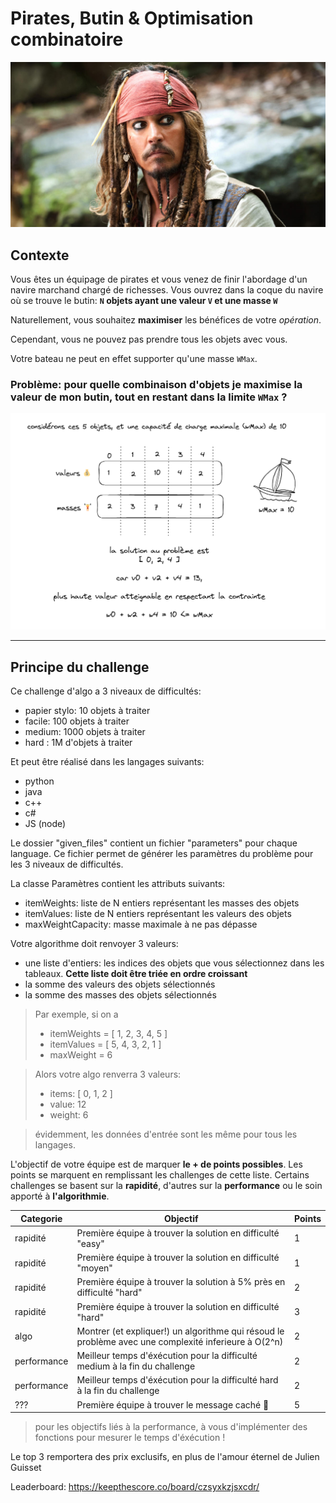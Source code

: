 # Pirates, Butin & Optimisation combinatoire

![sparrow](./medias/jacksparrow2.jpg)

##  Contexte

Vous êtes un équipage de pirates et vous venez de finir l'abordage d'un navire marchand chargé de richesses. Vous ouvrez dans la coque du navire où se trouve le butin: **`N` objets ayant une valeur `V` et une masse `W`**

Naturellement, vous souhaitez **maximiser** les bénéfices de votre _opération_. 

Cependant, vous ne pouvez pas prendre tous les objets avec vous.

Votre bateau ne peut en effet supporter qu'une masse `WMax`.

### Problème: pour quelle combinaison d'objets je **maximise la valeur** de mon butin, tout en restant dans **la limite `WMax`** ?

![example](medias/algo.png)

___

## Principe du challenge

Ce challenge d'algo a 3 niveaux de difficultés:
* papier stylo: 10 objets à traiter
* facile: 100 objets à traiter
* medium: 1000 objets à traiter
* hard : 1M d'objets à traiter

Et peut être réalisé dans les langages suivants:
* python
* java
* c++
* c#
* JS (node)

Le dossier "given_files" contient un fichier "parameters" pour chaque language.
Ce fichier permet de générer les paramètres du problème pour les 3 niveaux de difficultés.

La classe Paramètres contient les attributs suivants:
* itemWeights: liste de N entiers représentant les masses des objets
* itemValues: liste de N entiers représentant les valeurs des objets
* maxWeightCapacity: masse maximale à ne pas dépasse

Votre algorithme doit renvoyer 3 valeurs:
* une liste d'entiers: les indices des objets que vous sélectionnez dans les tableaux. **Cette liste doit être triée en ordre croissant**
* la somme des valeurs des objets sélectionnés
* la somme des masses des objets sélectionnés

> Par exemple, si on a
> * itemWeights = [ 1, 2, 3, 4, 5 ]
> * itemValues = [ 5, 4, 3, 2, 1 ]
> * maxWeight = 6

> Alors votre algo renverra 3 valeurs: 
> * items: [ 0, 1, 2 ]
> * value: 12
> * weight: 6


> évidemment, les données d'entrée sont les même pour tous les langages.

L'objectif de votre équipe est de marquer **le + de points possibles**. Les points se marquent en remplissant les challenges de cette liste. Certains challenges se basent sur la **rapidité**, d'autres sur la **performance** ou le soin apporté à **l'algorithmie**.

|  Categorie | Objectif  |  Points  | 
| --- | --- | --- | 
| rapidité | Première équipe à trouver la solution en difficulté "easy"  |  1  |
| rapidité | Première équipe à trouver la solution en difficulté "moyen"  |  1  |
| rapidité | Première équipe à trouver la solution à 5% près en difficulté "hard"  |  2  |
| rapidité | Première équipe à trouver la solution en difficulté "hard"  |  3  |
| algo | Montrer (et expliquer!) un algorithme qui résoud le problème avec une complexité inferieure à O(2^n) | 2
| performance | Meilleur temps d'éxécution pour la difficulté medium à la fin du challenge | 2
| performance | Meilleur temps d'éxécution pour la difficulté hard à la fin du challenge | 2
| ??? | Première équipe à trouver le message caché 👀 | 5

> pour les objectifs liés à la performance, à vous d'implémenter des fonctions pour mesurer le temps d'éxécution !


Le top 3 remportera des prix exclusifs, en plus de l'amour éternel de Julien Guisset 

Leaderboard: https://keepthescore.co/board/czsyxkzjsxcdr/